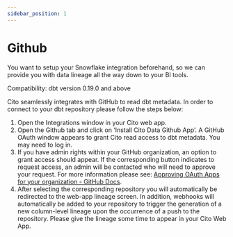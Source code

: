 ```yaml
---
sidebar_position: 1
---
```


# Github

You want to setup your Snowflake integration beforehand, so we can provide you with data lineage all the way down to your BI tools.

Compatibility: dbt version 0.19.0 and above

Cito seamlessly integrates with GitHub to read dbt metadata. In order to connect to your dbt repository please follow the steps below:
1. Open the Integrations window in your Cito web app.
2. Open the Github tab and click on ‘Install Cito Data Github App’. A GitHub OAuth window appears to grant Cito read access to dbt metadata. You may need to log in.
3. If you have admin rights within your GitHub organization, an option to grant access should appear. If the corresponding button indicates to request access, an admin will be contacted who will need to approve your request. For more information please see:  [Approving OAuth Apps for your organization - GitHub Docs](https://docs.github.com/en/organizations/restricting-access-to-your-organizations-data/approving-oauth-apps-for-your-organization).
4. After selecting the corresponding repository you will automatically be redirected to the web-app lineage screen. In addition, webhooks will automatically be added to your repository to trigger the generation of a new column-level lineage upon the occurrence of a push to the repository. Please give the lineage some time to appear in your Cito Web App.

